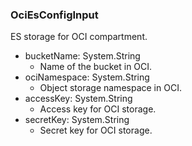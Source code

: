 ### OciEsConfigInput
ES storage for OCI compartment.

- bucketName: System.String
  - Name of the bucket in OCI.
- ociNamespace: System.String
  - Object storage namespace in OCI.
- accessKey: System.String
  - Access key for OCI storage.
- secretKey: System.String
  - Secret key for OCI storage.
